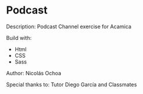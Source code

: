 # Podcast
Description:
Podcast Channel exercise for Acamica

Build with:
- Html
- CSS
- Sass

Author:
Nicolás Ochoa

Special thanks to:
Tutor Diego García and Classmates
